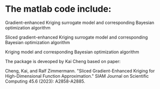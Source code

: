 # The matlab code include:

Gradient-enhanced Kriging surrogate model and corresponding Bayesian optimization algorithm

Sliced gradient-enhanced Kriging surrogate model and corresponding Bayesian optimization algorithm

Kriging model and corresponding Bayesian optimization algorithm

The package is deveoped by Kai Cheng based on paper:

Cheng, Kai, and Ralf Zimmermann. "Sliced Gradient-Enhanced Kriging for High-Dimensional Function Approximation." SIAM Journal on Scientific Computing 45.6 (2023): A2858-A2885.

